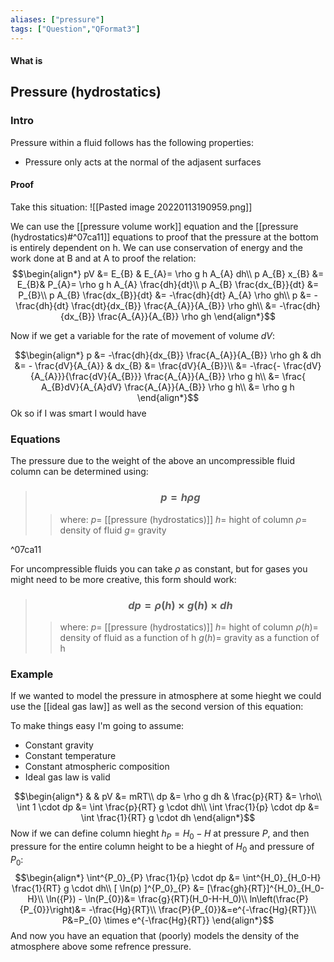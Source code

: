 ```yaml
---
aliases: ["pressure"]
tags: ["Question","QFormat3"]
---
```


#### What is
## Pressure (hydrostatics)
### Intro
Pressure within a fluid follows has the following properties:
- Pressure only acts at the normal of the adjasent surfaces

#### Proof
Take this situation:
![[Pasted image 20220113190959.png]]

We can use the [[pressure volume work]] equation and the [[pressure (hydrostatics)#^07ca11]] equations to proof that the pressure at the bottom is entirely dependent on h.
We can use conservation of energy and the work done at B and at A to proof the relation:
$$\begin{align*}
pV &= E_{B} & E_{A}= \rho g h A_{A} dh\\
p A_{B} x_{B} &= E_{B}& P_{A}= \rho g h A_{A} \frac{dh}{dt}\\
p A_{B} \frac{dx_{B}}{dt} &= P_{B}\\
p A_{B} \frac{dx_{B}}{dt} &= -\frac{dh}{dt} A_{A} \rho gh\\
p &= -\frac{dh}{dt} \frac{dt}{dx_{B}} \frac{A_{A}}{A_{B}} \rho gh\\
&= -\frac{dh}{dx_{B}} \frac{A_{A}}{A_{B}} \rho gh
\end{align*}$$

Now if we get a variable for the rate of movement of volume $dV$:

$$\begin{align*}
p &= -\frac{dh}{dx_{B}} \frac{A_{A}}{A_{B}} \rho gh & dh &= - \frac{dV}{A_{A}} & dx_{B} &= \frac{dV}{A_{B}}\\
&= -\frac{- \frac{dV}{A_{A}}}{\frac{dV}{A_{B}}} \frac{A_{A}}{A_{B}} \rho g h\\
&= \frac{ A_{B}dV}{A_{A}dV} \frac{A_{A}}{A_{B}} \rho g h\\
&= \rho g h
\end{align*}$$
Ok so if I was smart I would have 

### Equations
The pressure due to the weight of the above an uncompressible fluid column can be determined using:
> ### $$ p = h\rho g $$ 
>> where:
>> $p=$ [[pressure (hydrostatics)]]
>> $h=$ hight of column
>> $\rho=$ density of fluid
>> $g=$ gravity

^07ca11

For uncompressible fluids you can take $\rho$ as constant, but for gases you might need to be more creative, this form should work:
> ### $$ d p = \rho(h) \times  g(h) \times d h $$ 
>> where:
>> $p=$ [[pressure (hydrostatics)]]
>> $h=$ hight of column
>> $\rho(h)=$ density of fluid as a function of h
>> $g(h)=$ gravity as a function of h

### Example
If we wanted to model the pressure in atmosphere at some hieght we could use the [[ideal gas law]] as well as the second version of this equation:

To make things easy I'm going to assume:
- Constant gravity
- Constant temperature
- Constant atmospheric composition
- Ideal gas law is valid

$$\begin{align*}
& & pV &= mRT\\
dp &= \rho g dh & \frac{p}{RT} &= \rho\\
\int 1 \cdot dp &= \int \frac{p}{RT} g \cdot dh\\
\int \frac{1}{p} \cdot dp &= \int \frac{1}{RT} g \cdot dh
\end{align*}$$
Now if we can define column hieght $h_P=H_{0}-H$ at pressure $P$, and then pressure for the entire column height to be a hieght of $H_0$ and pressure of $P_0$:
$$\begin{align*}
\int^{P_0}_{P} \frac{1}{p} \cdot dp &= \int^{H_0}_{H_0-H} \frac{1}{RT} g \cdot dh\\
[ \ln(p) ]^{P_0}_{P} &= [\frac{gh}{RT}]^{H_0}_{H_0-H}\\
\ln({P}) - \ln(P_{0})&= \frac{g}{RT}(H_0-H-H_0)\\
ln\left(\frac{P}{P_{0}}\right)&= -\frac{Hg}{RT}\\
\frac{P}{P_{0}}&=e^{-\frac{Hg}{RT}}\\
P&=P_{0} \times e^{-\frac{Hg}{RT}}
\end{align*}$$
And now you have an equation that (poorly) models the density of the atmosphere above some refrence pressure.